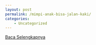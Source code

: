 ```yaml
---
layout: post
permalink: /mimpi-anak-bisa-jalan-kaki/
categories:
    - Uncategorized
---
```


[Baca Selengkapnya](/10)